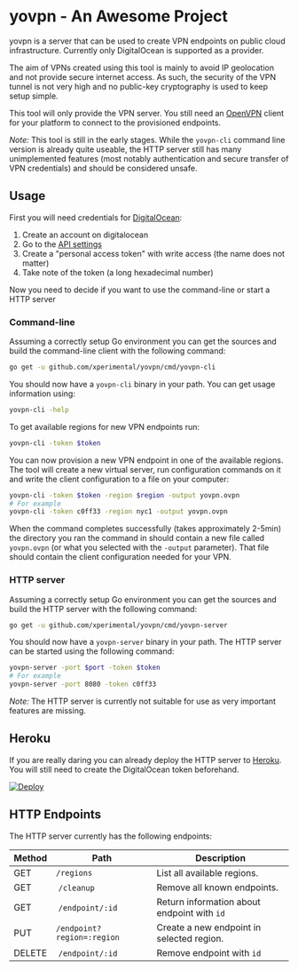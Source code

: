 # yovpn - An Awesome Project

yovpn is a server that can be used to create VPN endpoints on public cloud infrastructure. Currently only DigitalOcean is supported as a provider.

The aim of VPNs created using this tool is mainly to avoid IP geolocation and not provide secure internet access. As such, the security of the VPN tunnel is not very high and no public-key cryptography is used to keep setup simple.

This tool will only provide the VPN server. You still need an [OpenVPN](https://openvpn.net/) client for your platform to connect to the provisioned endpoints.

*Note:* This tool is still in the early stages. While the `yovpn-cli` command line version is already quite useable, the HTTP server still has many unimplemented features (most notably authentication and secure transfer of VPN credentials) and should be considered unsafe.

## Usage

First you will need credentials for [DigitalOcean](https://www.digitalocean.com/):

1. Create an account on digitalocean
2. Go to the [API settings](https://cloud.digitalocean.com/settings/applications)
3. Create a "personal access token" with write access (the name does not matter)
4. Take note of the token (a long hexadecimal number)

Now you need to decide if you want to use the command-line or start a HTTP server

### Command-line

Assuming a correctly setup Go environment you can get the sources and build the command-line client with the following command:

```bash
go get -u github.com/xperimental/yovpn/cmd/yovpn-cli
```

You should now have a `yovpn-cli` binary in your path. You can get usage information using:

```bash
yovpn-cli -help
```

To get available regions for new VPN endpoints run:

```bash
yovpn-cli -token $token
```

You can now provision a new VPN endpoint in one of the available regions. The tool will create a new virtual server, run configuration commands on it and write the client configuration to a file on your computer:

```bash
yovpn-cli -token $token -region $region -output yovpn.ovpn
# For example
yovpn-cli -token c0ff33 -region nyc1 -output yovpn.ovpn
```

When the command completes successfully (takes approximately 2-5min) the directory you ran the command in should contain a new file called `yovpn.ovpn` (or what you selected with the `-output` parameter). That file should contain the client configuration needed for your VPN.

### HTTP server

Assuming a correctly setup Go environment you can get the sources and build the HTTP server with the following command:

```bash
go get -u github.com/xperimental/yovpn/cmd/yovpn-server
```

You should now have a `yovpn-server` binary in your path. The HTTP server can be started using the following command:

```bash
yovpn-server -port $port -token $token
# For example
yovpn-server -port 8080 -token c0ff33
```

*Note:* The HTTP server is currently not suitable for use as very important features are missing.

## Heroku

If you are really daring you can already deploy the HTTP server to [Heroku](https://www.heroku.com).
You will still need to create the DigitalOcean token beforehand.

[![Deploy](https://www.herokucdn.com/deploy/button.png)](https://heroku.com/deploy?template=https://github.com/xperimental/yovpn/tree/heroku)

## HTTP Endpoints

The HTTP server currently has the following endpoints:

| Method | Path                       | Description                                 |
|--------|----------------------------|---------------------------------------------|
| GET    | `/regions`                 | List all available regions.                 |
| GET    | `/cleanup`                 | Remove all known endpoints.                  |
| GET    | `/endpoint/:id`            | Return information about endpoint with `id` |
| PUT    | `/endpoint?region=:region` | Create a new endpoint in selected region.   |
| DELETE | `/endpoint/:id`            | Remove endpoint with `id`                   |
